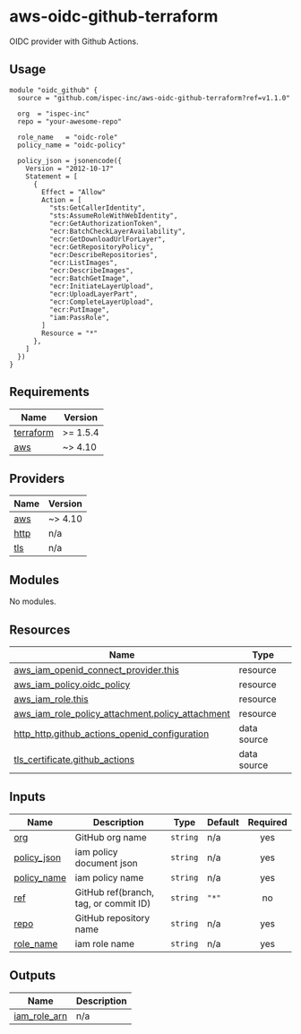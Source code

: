 # aws-oidc-github-terraform

OIDC provider with Github Actions.

## Usage

```hcl
module "oidc_github" {
  source = "github.com/ispec-inc/aws-oidc-github-terraform?ref=v1.1.0"

  org  = "ispec-inc"
  repo = "your-awesome-repo"

  role_name   = "oidc-role"
  policy_name = "oidc-policy"

  policy_json = jsonencode({
    Version = "2012-10-17"
    Statement = [
      {
        Effect = "Allow"
        Action = [
          "sts:GetCallerIdentity",
          "sts:AssumeRoleWithWebIdentity",
          "ecr:GetAuthorizationToken",
          "ecr:BatchCheckLayerAvailability",
          "ecr:GetDownloadUrlForLayer",
          "ecr:GetRepositoryPolicy",
          "ecr:DescribeRepositories",
          "ecr:ListImages",
          "ecr:DescribeImages",
          "ecr:BatchGetImage",
          "ecr:InitiateLayerUpload",
          "ecr:UploadLayerPart",
          "ecr:CompleteLayerUpload",
          "ecr:PutImage",
          "iam:PassRole",
        ]
        Resource = "*"
      },
    ]
  })
}
```

## Requirements

| Name | Version |
|------|---------|
| <a name="requirement_terraform"></a> [terraform](#requirement\_terraform) | >= 1.5.4 |
| <a name="requirement_aws"></a> [aws](#requirement\_aws) | ~> 4.10 |

## Providers

| Name | Version |
|------|---------|
| <a name="provider_aws"></a> [aws](#provider\_aws) | ~> 4.10 |
| <a name="provider_http"></a> [http](#provider\_http) | n/a |
| <a name="provider_tls"></a> [tls](#provider\_tls) | n/a |

## Modules

No modules.

## Resources

| Name | Type |
|------|------|
| [aws_iam_openid_connect_provider.this](https://registry.terraform.io/providers/hashicorp/aws/latest/docs/resources/iam_openid_connect_provider) | resource |
| [aws_iam_policy.oidc_policy](https://registry.terraform.io/providers/hashicorp/aws/latest/docs/resources/iam_policy) | resource |
| [aws_iam_role.this](https://registry.terraform.io/providers/hashicorp/aws/latest/docs/resources/iam_role) | resource |
| [aws_iam_role_policy_attachment.policy_attachment](https://registry.terraform.io/providers/hashicorp/aws/latest/docs/resources/iam_role_policy_attachment) | resource |
| [http_http.github_actions_openid_configuration](https://registry.terraform.io/providers/hashicorp/http/latest/docs/data-sources/http) | data source |
| [tls_certificate.github_actions](https://registry.terraform.io/providers/hashicorp/tls/latest/docs/data-sources/certificate) | data source |

## Inputs

| Name | Description | Type | Default | Required |
|------|-------------|------|---------|:--------:|
| <a name="input_org"></a> [org](#input\_org) | GitHub org name | `string` | n/a | yes |
| <a name="input_policy_json"></a> [policy\_json](#input\_policy\_json) | iam policy document json | `string` | n/a | yes |
| <a name="input_policy_name"></a> [policy\_name](#input\_policy\_name) | iam policy name | `string` | n/a | yes |
| <a name="input_ref"></a> [ref](#input\_ref) | GitHub ref(branch, tag, or commit ID) | `string` | `"*"` | no |
| <a name="input_repo"></a> [repo](#input\_repo) | GitHub repository name | `string` | n/a | yes |
| <a name="input_role_name"></a> [role\_name](#input\_role\_name) | iam role name | `string` | n/a | yes |

## Outputs

| Name | Description |
|------|-------------|
| <a name="output_iam_role_arn"></a> [iam\_role\_arn](#output\_iam\_role\_arn) | n/a |
